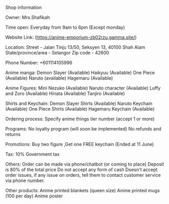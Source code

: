Shop information

Owner:
Mrs.Shafikah  

Time open:
Everyday from 9am to 6pm (Except monday)

Website Link:
(https://anime-emporium-zb02rzu.gamma.site/)

Location:
Street - Jalan Tinju 13/50, Seksyen 13, 40100 Shah Alam
State/province/area - Selangor
Zip code - 42600

Phone Number:
+601114105996

Anime manga:
Demon Slayer (Available)
Haikyuu (Available)
One Piece (Available)
Naruto (available)
Hagemaru (Available)

Anime Figures:
Mini Nezuko (Available)
Naruto character (Available)
Luffy and Zoro (Available)
Hinata (Available)
Tanjiro (Available)

Shirts and Keychain:
Demon Slayer Shirts (Available)
Naruto Keychain (Available)
One Piece Shirts (Available)
Hagemaru Keychain (Available)

Ordering process:
Specify anime things tier number (accept 1 or more)

Programs:
No loyalty program (will soon be implemented)
No refunds and returns

Promotions:
Buy two figure ,Get one FREE keychain (Ended at 11 June)

Tax:
10% Government tax

Others:
Order can be made via phone/chatbot (or coming to place)
Deposit is 80% of the total price
Do not accept any form of cash
Doesn't accept order issues, if any issue on orders, tell them to contact customer service via phone number.

Other products:
Anime printed blankets (queen size)
Anime printed mugs (100 per day)
Anime poster 
